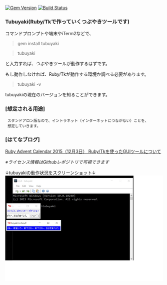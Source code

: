 [![Gem Version](https://badge.fury.io/rb/tubuyaki.svg)](https://badge.fury.io/rb/tubuyaki) [![Build Status](https://travis-ci.org/takkii/tubuyaki.svg)](https://travis-ci.org/takkii/tubuyaki)

### Tubuyaki(Ruby/Tkで作っていくつぶやきツールです)

コマンドプロンプトや端末やiTerm2などで、

>gem install tubuyaki

>tubuyaki

と入力すれば、つぶやきツールが動作するはずです。

もし動作しなければ、Ruby/Tkが動作する環境か調べる必要があります。

>tubuyaki -v

tubuyakiの現在のバージョンを知ることができます。

### [想定される用途]

     スタンドアロン版なので、イントラネット（インターネットにつながない）ことを、
     想定していきます。

### [はてなブログ]

[Ruby Advent Calendar 2015（12月3日） Ruby/Tkを使ったGUIツールについて](http://takkii.hatenablog.com/entry/2015/12/03/Ruby_Advent_Calendar_2015%EF%BC%8812%E6%9C%883%E6%97%A5%EF%BC%89_Ruby/Tk%E3%82%92%E4%BD%BF%E3%81%A3%E3%81%9FGUI%E3%83%84%E3%83%BC%E3%83%AB%E3%81%AB%E3%81%A4%E3%81%84%E3%81%A6)


*※ライセンス情報はGithubレポジトリで可視できます*

↓tubuyakiの動作状況をスクリーンショット↓
![tubuyakiのスクリーンショット](https://github.com/takkii/tubuyaki/blob/master/photo/tubuyaki.jpg)
